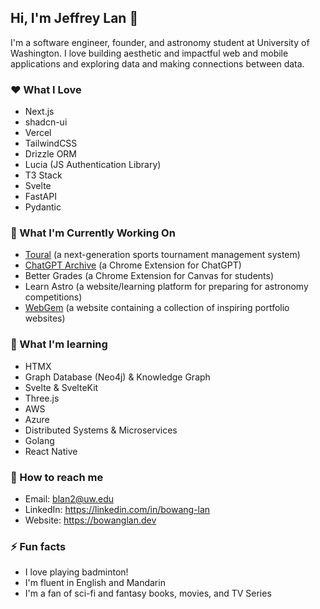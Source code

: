 ## Hi, I'm Jeffrey Lan 👋

I'm a software engineer, founder, and astronomy student at University of Washington. I love building aesthetic and impactful web and mobile applications and exploring data and making connections between data. 

### ❤️ What I Love 

- Next.js
- shadcn-ui
- Vercel
- TailwindCSS
- Drizzle ORM
- Lucia (JS Authentication Library)
- T3 Stack
- Svelte
- FastAPI
- Pydantic

### 🎯 What I'm Currently Working On

- [Toural](https://touralsports.com) (a next-generation sports tournament management system)
- [ChatGPT Archive](https://chatgptarchive.dev/) (a Chrome Extension for ChatGPT)
- Better Grades (a Chrome Extension for Canvas for students)
- Learn Astro (a website/learning platform for preparing for astronomy competitions)
- [WebGem](https://webgem.club/) (a website containing a collection of inspiring portfolio websites)

### 🌱 What I'm learning

- HTMX
- Graph Database (Neo4j) & Knowledge Graph
- Svelte & SvelteKit
- Three.js
- AWS
- Azure
- Distributed Systems & Microservices
- Golang
- React Native

### 💬 How to reach me

- Email: blan2@uw.edu
- LinkedIn: https://linkedin.com/in/bowang-lan
- Website: https://bowanglan.dev

### ⚡ Fun facts

- I love playing badminton!
- I'm fluent in English and Mandarin
- I'm a fan of sci-fi and fantasy books, movies, and TV Series


<!--
**BowangLan/BowangLan** is a ✨ _special_ ✨ repository because its `README.md` (this file) appears on your GitHub profile.

## 🔭 What I'm working on

- [ChatGPT-Archive](https://github.com/BowangLan/ChatGPT-Archive): A Chrome extension for ChatGPT that boosts user productivity and accessibility
- [Music Player](https://github.com/BowangLan/Music-Player): A dynamic music search and playback website using Next.js and Web Audio API
- [HeliolinC Investigation](https://github.com/BowangLan/HeliolinC-Investigation): A simulation and evaluation of the HelioLinc algorithm for detecting trans-Neptunian objects

Here are some ideas to get you started:

- 🔭 I’m currently working on ...
- 🌱 I’m currently learning ...
- 👯 I’m looking to collaborate on ...
- 🤔 I’m looking for help with ...
- 💬 Ask me about ...
- 📫 How to reach me: ...
- 😄 Pronouns: ...
- ⚡ Fun fact: ...
-->
